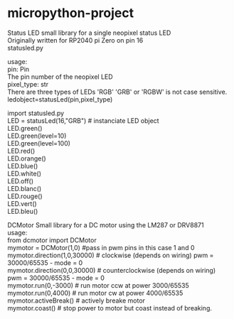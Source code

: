 # micropython-project

Status LED
small library for a single neopixel status LED  
Originally written for RP2040 pi Zero on pin 16  
statusled.py  

usage:  
    pin: Pin  
        The pin number of the neopixel LED  
    pixel_type: str  
        There are three types of LEDs 'RGB' 'GRB' or 'RGBW' is not case sensitive.  
ledobject=statusLed(pin,pixel_type)  

import statusled.py  
LED = statusLed(16,"GRB") # instanciate LED object  
LED.green()	  
LED.green(level=10)  
LED.green(level=100)  
LED.red()  
LED.orange()  
LED.blue()  
LED.white()  
LED.off()  
LED.blanc()  
LED.rouge()  
LED.vert()  
LED.bleu()  

DCMotor Small library for a DC motor using the LM287 or DRV8871  
usage:  
from dcmotor import DCMotor  
mymotor = DCMotor(1,0) #pass in pwm pins in this case 1 and 0  
mymotor.direction(1,0,30000)  #  clockwise (depends on wiring) pwm = 30000/65535  - mode = 0  
mymotor.direction(0,0,30000)  #  counterclockwise (depends on wiring) pwm = 30000/65535 - mode = 0  
mymotor.run(0,-3000) #  run motor ccw at power 3000/65535  
mymotor.run(0,4000) # run motor cw at power 4000/65535  
mymotor.activeBreak() # actively breake motor  
mymotor.coast() # stop power to motor but coast instead of breaking.  
